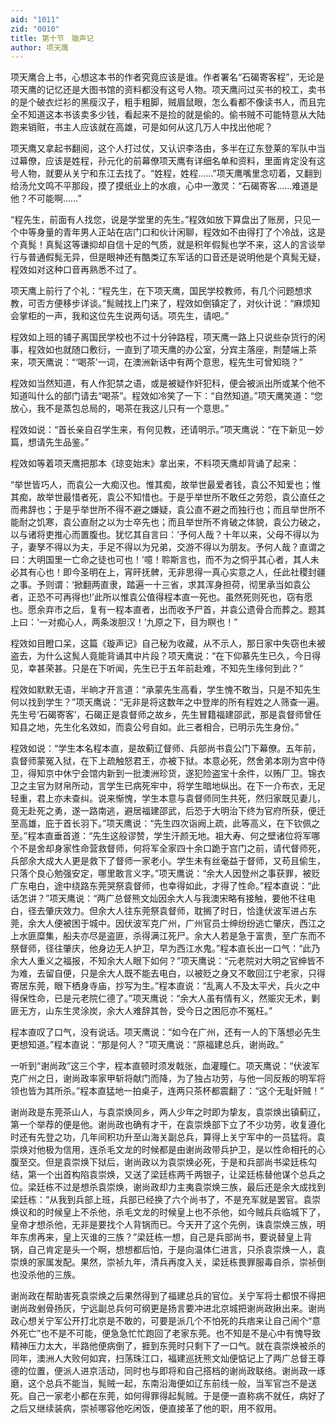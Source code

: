 ```yaml
---
aid: "1011"
zid: "0010"
title: 第十节　璇声记
author: 项天鹰
---
```


项天鹰合上书，心想这本书的作者究竟应该是谁。作者署名“石碣寄客程”，无论是项天鹰的记忆还是大图书馆的资料都没有这号人物。项天鹰问过买书的校工，卖书的是个破衣烂衫的黑瘦汉子，粗手粗脚，贼眉鼠眼，怎么看都不像读书人，而且完全不知道这本书该卖多少钱，看起来不是捡的就是偷的。偷书贼不可能特意从大陆跑来销赃，书主人应该就在高雄，可是如何从这几万人中找出他呢？

项天鹰又拿起书翻阅，这个人打过仗，又认识李洛由，多半在辽东登莱的军队中当过幕僚，应该是姓程，孙元化的前幕僚项天鹰有详细名单和资料，里面肯定没有这号人物，就要从关宁和东江去找了。“姓程，姓程……”项天鹰嘴里念叨着，又翻到给汤允文鸣不平那段，摸了摸纸业上的水痕，心中一激灵：“石碣寄客……难道是他？不可能啊……”

“程先生，前面有人找您，说是学堂里的先生。”程效如放下算盘出了账房，只见一个中等身量的青年男人正站在店门口和伙计闲聊，程效如不由得打了个冷战，这是个真髨！真髨这等谦抑却自信十足的气质，就是积年假髨也学不来，这人的言谈举行与普通假髨无异，但是眼神还有酷类辽东军话的口音还是说明他是个真髨无疑，程效如对这种口音再熟悉不过了。

项天鹰上前行了个礼：“程先生，在下项天鹰，国民学校教师，有几个问题想求教，可否方便移步详谈。”髨贼找上门来了，程效如倒镇定了，对伙计说：“麻烦知会掌柜的一声，我和这位先生说两句话。项先生，请吧。”

程效如上班的铺子离国民学校也不过十分钟路程，项天鹰一路上只说些杂货行的闲事，程效如也就随口敷衍，一直到了项天鹰的办公室，分宾主落座，荆楚端上茶来，项天鹰说：“‘喝茶’一词，在澳洲新话中有两个意思，程先生可曾知晓？”

程效如当然知道，有人作犯禁之语，或是被疑作奸犯科，便会被派出所或某个他不知道叫什么的部门请去“喝茶”。程效如冷笑了一下：“自然知道。”项天鹰笑道：“您放心，我不是蒸包总局的，喝茶在我这儿只有一个意思。”

程效如说：“首长亲自召学生来，有何见教，还请明示。”项天鹰说：“在下新见一妙篇，想请先生品鉴。”

程效如等着项天鹰把那本《琼变始末》拿出来，不料项天鹰却背诵了起来：

“举世皆巧人，而袁公一大痴汉也。惟其痴，故举世最爱者钱，袁公不知爱也；惟其痴，故举世最惜者死，袁公不知惜也。于是乎举世所不敢任之劳怨，袁公直任之而弗辞也；于是乎举世所不得不避之嫌疑，袁公直不避之而独行也；而且举世所不能耐之饥寒，袁公直耐之以为士卒先也；而且举世所不肯破之体貌，袁公力破之，以与诸将吏推心而置腹也。犹忆其自言曰：‘予何人哉？十年以来，父母不得以为子，妻孥不得以为夫，手足不得以为兄弟，交游不得以为朋友。予何人哉？直谓之曰：大明国里一亡命之徒也可也！’噫！聆斯言也，而不为之恫乎其心者，其人未必其有心也！即今圣明在上，宵旰抚髀，无非思得一真心实意之人，任此社稷封疆之事。予则谓：‘掀翻两直隶，踏遍一十三省，求其浑身担荷，彻里承当如袁公者，正恐不可再得也!’此所以惟袁公值得程本直一死也。虽然死则死也，窃有愿也。愿余弃市之后，复有一程本直者，出而收予尸首，并袁公遗骨合而葬之。题其上曰：‘一对痴心人，两条泼胆汉！’九原之下，目为瞑也！”

程效如目瞪口呆，这篇《璇声记》自己秘为收藏，从不示人，那日家中失窃也未被盗去，为什么这髨人竟能背诵其中片段？项天鹰说：“在下仰慕先生已久，今日得见，幸甚荣甚。只是在下听闻，先生已于五年前赴难，不知先生缘何到此？”

程效如默默无语，半晌才开言道：“承蒙先生高看，学生愧不敢当，只是不知先生何以找到学生？”项天鹰说：“无非是将这数年之中登岸的所有程姓之人筛查一遍。先生号‘石碣寄客’，石碣正是袁督师之故乡，先生冒籍福建邵武，那是袁督师曾任知县之地，先生化名效如，而袁公号自如。此三者相合，已明示先生身份。”

程效如说：“学生本名程本直，是故蓟辽督师、兵部尚书袁公门下幕僚。五年前，袁督师蒙冤入狱，在下上疏触怒君王，亦被下狱。本意必死，然舍弟本刚为宫中侍卫，得知京中休宁会馆内新到一批澳洲珍货，遂犯险盗宝十余件，以贿厂卫。锦衣卫之主官为财帛所动，言学生已病死牢中，将学生暗地纵出。在下一介布衣，无足轻重，君上亦未查纠。说来惭愧，学生本意与袁督师同生共死，然归家既见妻儿，竟无赴死之勇，遂一路南逃，避居福建邵武，后恐于大明治下终为官府所获，便迁至高雄，庇于首长羽下。”项天鹰说：“先生四次诣阙上疏，此等高义，在下钦佩之至。”程本直垂首道：“先生这般谬赞，学生汗颜无地。祖大寿、何之壁诸位将军哪个不是舍却身家性命营救督师，何将军全家四十余口跪于宫门之前，请代督师死，兵部余大成大人更是救下了督师一家老小。学生未有丝毫益于督师，又苟且偷生，只落个良心勉强安定，哪里敢言义字。”项天鹰说：“余大人因登州之事获罪，被贬广东电白，途中绕路东莞哭祭袁督师，也幸得如此，才得了性命。”程本直说：“此话怎讲？”项天鹰说：“两广总督熊文灿因余大人与我澳宋略有接触，要他不往电白，径去肇庆效力。但余大人往东莞祭袁督师，耽搁了时日，恰逢伏波军进占东莞，余大人便被困于城中。因伏波军克广州，广州官员士绅纷纷逃亡肇庆，西江之上水匪糜集，船夫亦尽是盗匪，杀得满江死尸。余大人若是急于富贵，至广东而不祭督师，径往肇庆，他身边无人护卫，早为西江水鬼。”程本直长出一口气：“此乃余大人重义之福报，不知余大人眼下如何？”项天鹰说：“元老院对大明之官绅皆不为难，去留自便，只是余大人既不能去电白，以被贬之身又不敢回江宁老家，只得寄居东莞，眼下栖身寺庙，抄写为生。”程本直说：“乱离人不及太平犬，兵火之中得保性命，已是元老院仁德了。”项天鹰说：“余大人虽有情有义，然赈灾无术，剿匪无方，山东生灵涂炭，余大人难辞其咎，受今日之困厄亦不冤枉。”

程本直叹了口气，没有说话。项天鹰说：“如今在广州，还有一人的下落想必先生更想知道。”程本直说：“那是何人？”项天鹰说：“原福建总兵，谢尚政。”

一听到“谢尚政”这三个字，程本直顿时须发戟张，血灌瞳仁。项天鹰说：“伏波军克广州之日，谢尚政率家甲斩将献门而降，为了独占功劳，与他一同反叛的明军将领也皆为其所杀。”程本直猛地一拍桌子，连两只茶杯都震翻了：“这个无耻奸贼！”

谢尚政是东莞茶山人，与袁崇焕同乡，两人少年之时即为挚友，袁崇焕出镇蓟辽，第一个举荐的便是他。谢尚政也确有才干，在袁崇焕部下立了不少功劳，收复遵化时还有先登之功，几年间积功升至山海关副总兵，算得上关宁军中的一员猛将。袁崇焕对他极为信用，连杀毛文龙的时候都是由谢尚政带兵护卫，是以性命相托的心腹至交。但是袁崇焕下狱后，谢尚政以为袁崇焕必死，于是和兵部尚书梁廷栋勾结，第一个出首构陷袁崇焕，又送了梁廷栋两千两银子，让梁廷栋替他谋个总兵之位。梁廷栋不过是想杀袁崇焕，谢尚政却力主夷袁崇焕三族，最后还是余大成找到梁廷栋：“从我到兵部上班，兵部已经换了六个尚书了，不是充军就是罢官。袁崇焕议和的时候皇上不杀他，杀毛文龙的时候皇上也不杀他，如今贼兵兵临城下了，皇帝才想杀他，无非是要找个人背锅而已。今天开了这个先例，诛袁崇焕三族，明年东虏再来，皇上灭谁的三族？”梁廷栋一想，自己是兵部尚书，要说替皇上背锅，自己肯定是头一个啊，想想都后怕，于是向温体仁进言，只杀袁崇焕一人，袁崇焕的家属发配。果然，崇祯九年，清兵再度入关，梁廷栋畏罪服毒自杀，崇祯倒也没杀他的三族。

谢尚政在帮助害死袁崇焕之后果然得到了福建总兵的官位。关宁军将士都恨不得把谢尚政剉骨扬灰，宁远副总兵何可纲更是扬言要冲进北京城把谢尚政揪出来。谢尚政心想关宁军公开打北京是不敢的，可要是派几个不怕死的兵痞来让自己闹个“意外死亡”也不是不可能，便急急忙忙跑回了老家东莞。也不知是不是心中有愧导致精神压力太大，半路他便病倒了，捱到东莞时只剩下了一口气。就在袁崇焕被杀的同年，澳洲人大败何如宾，扫荡珠江口，福建巡抚熊文灿便惦记上了两广总督王尊德的位置，便派人进京活动，同时也与即将和自己搭档的谢尚政联络。谢尚政一琢磨，这个总兵不能当，髨贼一起，东南沿海便如辽东前线一般，当军官岂不是送死。自己一家老小都在东莞，如何得罪得起髨贼。于是便一直称病不就任，病好了之后又继续装病，崇祯哪容他吃闲饭，便直接革了他的职，用不叙用。
